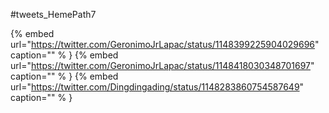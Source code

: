 #tweets_HemePath7

{% embed url="https://twitter.com/GeronimoJrLapac/status/1148399225904029696"  caption="" % }
{% embed url="https://twitter.com/GeronimoJrLapac/status/1148418030348701697"  caption="" % }
{% embed url="https://twitter.com/Dingdingading/status/1148283860754587649"  caption="" % }
